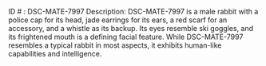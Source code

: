 ID # : DSC-MATE-7997
Description: DSC-MATE-7997 is a male rabbit with a police cap for its head, jade earrings for its ears, a red scarf for an accessory, and a whistle as its backup. Its eyes resemble ski goggles, and its frightened mouth is a defining facial feature. While DSC-MATE-7997 resembles a typical rabbit in most aspects, it exhibits human-like capabilities and intelligence.